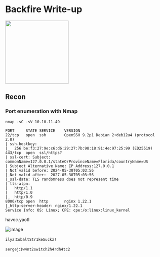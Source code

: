 # Backfire Write-up

<img src="https://labs.hackthebox.com/storage/avatars/aa0a93908243c51fe21e691fc6571911.png" width="200" height="200">

## Recon

### Port enumeration with Nmap

`nmap -sC -sV 10.10.11.49`

    PORT     STATE SERVICE    VERSION
    22/tcp   open  ssh        OpenSSH 9.2p1 Debian 2+deb12u4 (protocol 2.0)
    | ssh-hostkey:                                                                                                                                                                                                                              
    |_  256 be:f3:27:9e:c6:d6:29:27:7b:98:18:91:4e:97:25:99 (ED25519)                                                                                                                                                                           
    443/tcp  open  ssl/https?                                                                                                                                                                                                                   
    | ssl-cert: Subject: commonName=127.0.0.1/stateOrProvinceName=Florida/countryName=US                                                                                                                                                        
    | Subject Alternative Name: IP Address:127.0.0.1                                                                                                                                                                                            
    | Not valid before: 2024-05-30T05:03:56                                                                                                                                                                                                     
    |_Not valid after:  2027-05-30T05:03:56                                                                                                                                                                                                     
    |_ssl-date: TLS randomness does not represent time                                                                                                                                                                                          
    | tls-alpn:                                                                                                                                                                                                                                 
    |   http/1.1                                                                                                                                                                                                                                
    |   http/1.0                                                                                                                                                                                                                                
    |_  http/0.9                                                                                                                                                                                                                                
    8000/tcp open  http       nginx 1.22.1                                                                                                                                                                                                      
    |_http-server-header: nginx/1.22.1                                                                                                                                                                                                          
    Service Info: OS: Linux; CPE: cpe:/o:linux:linux_kernel  

havoc.yaotl

![image](https://github.com/user-attachments/assets/9f0e32e3-4fa7-4a70-8865-b90ea8066ae8)

`ilya`:`CobaltStr1keSuckz!`

`sergej`:`1w4nt2sw1tch2h4rdh4tc2`

